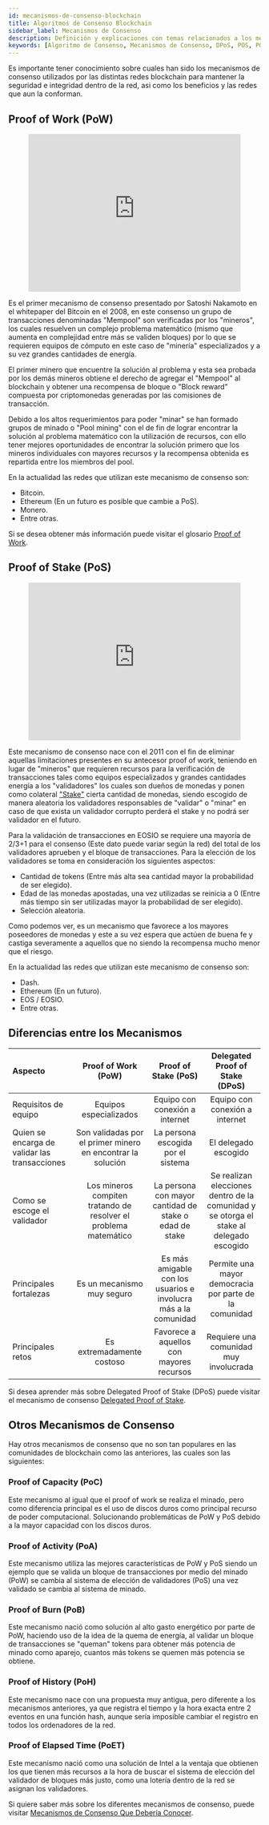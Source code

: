 ```yaml
---
id: mecanismos-de-consenso-blockchain
title: Algoritmos de Consenso Blockchain
sidebar_label: Mecanismos de Consenso
description: Definición y explicaciones con temas relacionados a los mecanismos de consenso en protocolos Blockchain
keywords: [Algoritmo de Consenso, Mecanismos de Consenso, DPoS, POS, POW, Proof of Work, Delegated Proof of Stake, Proof of Stake, Protocolos Blockchain]
---
```


Es importante tener conocimiento sobre cuales han sido los mecanismos de consenso utilizados por las distintas redes blockchain para mantener la seguridad e integridad dentro de la red, asi como los beneficios y las redes que aun la conforman.

## Proof of Work (PoW)

<figure className="video_container">
  <iframe width="100%" height="315" src="https://www.youtube.com/embed/3EUAcxhuoU4"  frameBorder="0" allowFullScreen loading="lazy"> </iframe>
</figure>

Es el primer mecanismo de consenso presentado por Satoshi Nakamoto en el whitepaper del Bitcoin en el 2008, en este consenso un grupo de transacciones denominadas "Mempool" son verificadas por los "mineros", los cuales resuelven un complejo problema matemático (mismo que aumenta en complejidad entre más se validen bloques) por lo que se requieren equipos de cómputo en este caso de "minería" especializados y a su vez grandes cantidades de energía.

El primer minero que encuentre la solución al problema y esta sea probada por los demás mineros obtiene el derecho de agregar el "Mempool" al blockchain y obtener una recompensa de bloque o "Block reward" compuesta por criptomonedas generadas por las comisiones de transacción.

Debido a los altos requerimientos para poder "minar" se han formado grupos de minado o "Pool mining" con el de fin de lograr encontrar la solución al problema matemático con la utilización de recursos, con ello tener mejores oportunidades de encontrar la solución primero que los mineros individuales con mayores recursos y la recompensa obtenida es repartida entre los miembros del pool.

En la actualidad las redes que utilizan este mecanismo de consenso son:

- Bitcoin.
- Ethereum (En un futuro es posible que cambie a PoS).
- Monero.
- Entre otras.

Si se desea obtener más información puede visitar el glosario [Proof of Work](https://guias.eoscostarica.io/docs/herramientas/glosario#proof-of-work).

## Proof of Stake (PoS)

<figure className="video_container">
  <iframe width="100%" height="315" src="https://www.youtube.com/embed/psKDXvXdr7k"  frameBorder="0" allowFullScreen loading="lazy"> </iframe>
</figure>

Este mecanismo de consenso nace con el 2011 con el fin de eliminar aquellas limitaciones presentes en su antecesor proof of work, teniendo en lugar de "mineros" que requieren recursos para la verificación de transacciones tales como equipos especializados y grandes cantidades energía a los "validadores" los cuales son dueños de monedas y ponen como colateral ["Stake"](https://guias.eoscostarica.io/docs/herramientas/glosario/#stake) cierta cantidad de monedas, siendo escogido de manera aleatoria los validadores responsables de "validar" o "minar" en caso de que exista un validador corrupto perderá el stake y no podrá ser validador en el futuro.

Para la validación de transacciones en EOSIO se requiere una mayoría de 2/3+1 para el consenso (Este dato puede variar según la red) del total de los validadores aprueben y el bloque de transacciones. Para la elección de los validadores se toma en consideración los siguientes aspectos:

- Cantidad de tokens (Entre más alta sea cantidad mayor la probabilidad de ser elegido).
- Edad de las monedas apostadas, una vez utilizadas se reinicia a 0 (Entre más tiempo sin ser utilizadas mayor la probabilidad de ser elegido).
- Selección aleatoria.

Como podemos ver, es un mecanismo que favorece a los mayores poseedores de monedas y este a su vez espera que actúen de buena fe y castiga severamente a aquellos que no siendo la recompensa mucho menor que el riesgo.

En la actualidad las redes que utilizan este mecanismo de consenso son:

- Dash.
- Ethereum (En un futuro).
- EOS / EOSIO.
- Entre otras.

## Diferencias entre los Mecanismos

|Aspecto | Proof of Work (PoW) | Proof of Stake (PoS) | Delegated Proof of Stake (DPoS) |
|  :----  |  :----:  |   :----:  |   :----:  |  
| Requisitos de equipo | Equipos especializados | Equipo con conexión a internet | Equipo con conexión a internet |  
| Quien se encarga de validar las transacciones | Son validadas por el primer minero en encontrar la solución | La persona escogida por el sistema | El delegado escogido |
| Como se escoge el validador | Los mineros compiten tratando de resolver el problema matemático | La persona con mayor cantidad de stake o edad de stake | Se realizan elecciones dentro de la comunidad y se otorga el stake al delegado escogido |
| Principales fortalezas | Es un mecanismo muy seguro | Es más amigable con los usuarios e involucra más a la comunidad | Permite una mayor democracia por parte de la comunidad |
| Principales retos | Es extremadamente costoso | Favorece a aquellos con mayores recursos | Requiere una comunidad muy involucrada |

Si desea aprender más sobre Delegated Proof of Stake (DPoS) puede visitar el mecanismo de consenso [Delegated Proof of Stake](https://guias.eoscostarica.io/docs/aprender-eosio/mecanismo-de-consenso#delegated-proof-of-stake-dpos).

## Otros Mecanismos de Consenso

Hay otros mecanismos de consenso que no son tan populares en las comunidades de blockchain como las anteriores, las cuales son  las siguientes:  

### Proof of Capacity (PoC)

Este mecanismo al igual que el proof of work se realiza el minado, pero como diferencia principal es el uso de discos duros como principal recurso de poder computacional. Solucionando problemáticas de PoW y PoS debido a la mayor capacidad con los discos duros.

### Proof of Activity (PoA)

Este mecanismo utiliza las mejores características de PoW y PoS siendo un ejemplo que se valida un bloque de transacciones por medio del minado (PoW) se cambia al sistema de elección de validadores (PoS) una vez validado se cambia al sistema de minado.

### Proof of Burn (PoB)

Este mecanismo nació como solución al alto gasto energético por parte de PoW, haciendo uso de la idea de la quema de energía, al validar un bloque de transacciones se "queman" tokens para obtener más potencia de minado como aparejo, cuantos más tokens se quemen más potencia se obtiene.

### Proof of History (PoH)

Este mecanismo nace con una propuesta muy antigua, pero diferente a los mecanismos anteriores, ya que registra el tiempo y la hora exacta entre 2 eventos en una función hash, aunque sería imposible cambiar el registro en todos los ordenadores de la red.

### Proof of Elapsed Time (PoET)

Este mecanismo nació como una solución de Intel a la ventaja que obtienen los que tienen más recursos a la hora de buscar el sistema de elección del validador de bloques más justo, como una lotería dentro de la red se asignan los validadores.

Si quiere saber más sobre los diferentes mecanismos de consenso, puede visitar [Mecanismos de Consenso Que Debería Conocer](https://www.allerin.com/blog/8-blockchain-consensus-mechanisms-you-should-know-about).
